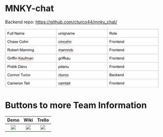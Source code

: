 # MNKY-chat

Backend repo: https://github.com/cturco44/mnky_chat/

![Team Slide](https://github.com/cmcohn22/NameUndecided/blob/mergeWithoutCam/Screen%20Shot%202021-12-10%20at%204.52.05%20PM.png?raw=true)

# Buttons to more Team Information

| Demo  |  Wiki |  Trello  |
|:-----:|:-----:|:--------:|
[<img src="https://eecs441.eecs.umich.edu/img/admin/video.png">][demo_page]|[<img src="https://eecs441.eecs.umich.edu/img/admin/wiki.png">][wiki_page]|[<img src="https://eecs441.eecs.umich.edu/img/admin/trello.png">][process_page]|

[demo_page]: https://youtu.be/tN5UAaUq6x8
[wiki_page]: https://github.com/cmcohn22/NameUndecided/wiki
[process_page]: https://trello.com/b/52iqpLrr/nameundecided

